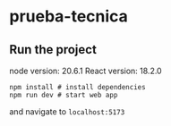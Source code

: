 # prueba-tecnica

## Run the project
node  version: 20.6.1
React version: 18.2.0

```shell
npm install	# install dependencies
npm run dev	# start web app
```

and navigate to `localhost:5173`

